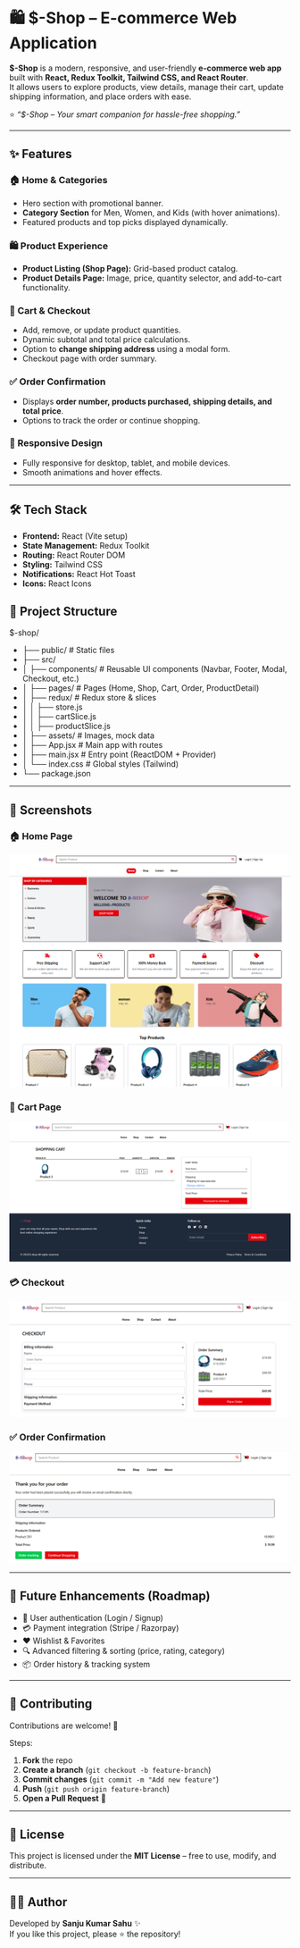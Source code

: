 # 🛍️ $-Shop – E-commerce Web Application

**$-Shop** is a modern, responsive, and user-friendly **e-commerce web app** built with **React, Redux Toolkit, Tailwind CSS, and React Router**.  
It allows users to explore products, view details, manage their cart, update shipping information, and place orders with ease.  

⭐ *“$-Shop – Your smart companion for hassle-free shopping.”*

---

## ✨ Features

### 🏠 Home & Categories
- Hero section with promotional banner.
- **Category Section** for Men, Women, and Kids (with hover animations).
- Featured products and top picks displayed dynamically.

### 🛍️ Product Experience
- **Product Listing (Shop Page):** Grid-based product catalog.
- **Product Details Page:** Image, price, quantity selector, and add-to-cart functionality.

### 🛒 Cart & Checkout
- Add, remove, or update product quantities.
- Dynamic subtotal and total price calculations.
- Option to **change shipping address** using a modal form.
- Checkout page with order summary.

### ✅ Order Confirmation
- Displays **order number, products purchased, shipping details, and total price**.
- Options to track the order or continue shopping.

### 📱 Responsive Design
- Fully responsive for desktop, tablet, and mobile devices.
- Smooth animations and hover effects.

---

## 🛠️ Tech Stack

- **Frontend:** React (Vite setup)  
- **State Management:** Redux Toolkit  
- **Routing:** React Router DOM  
- **Styling:** Tailwind CSS  
- **Notifications:** React Hot Toast  
- **Icons:** React Icons  

## 📂 Project Structure
$-shop/
- ├── public/                # Static files
- ├── src/
- │   ├── components/        # Reusable UI components (Navbar, Footer, Modal, Checkout, etc.)
- │   ├── pages/             # Pages (Home, Shop, Cart, Order, ProductDetail)
- │   ├── redux/             # Redux store & slices
- │   │   ├── store.js
- │   │   ├── cartSlice.js
- │   │   ├── productSlice.js
- │   ├── assets/            # Images, mock data
- │   ├── App.jsx            # Main app with routes
- │   ├── main.jsx           # Entry point (ReactDOM + Provider)
- │   └── index.css          # Global styles (Tailwind)
- └── package.json


---

## 📸 Screenshots

### 🏠 Home Page
![Home Page](image.png)

### 🛒 Cart Page
![Cart Page](image-1.png)

### 💳 Checkout
![Checkout](image-2.png)

### ✅ Order Confirmation
![Order Confirmation](image-3.png)

---

## 🚧 Future Enhancements (Roadmap)

- 🔑 User authentication (Login / Signup)  
- 💳 Payment integration (Stripe / Razorpay)  
- ❤️ Wishlist & Favorites  
- 🔍 Advanced filtering & sorting (price, rating, category)  
- 📦 Order history & tracking system  

---

## 🤝 Contributing

Contributions are welcome! 🎉  

Steps:  
1. **Fork** the repo  
2. **Create a branch** (`git checkout -b feature-branch`)  
3. **Commit changes** (`git commit -m "Add new feature"`)  
4. **Push** (`git push origin feature-branch`)  
5. **Open a Pull Request** 🚀  

---

## 📄 License

This project is licensed under the **MIT License** – free to use, modify, and distribute.

---

## 👨‍💻 Author

Developed by **Sanju Kumar Sahu** ✨  
If you like this project, please ⭐ the repository!
